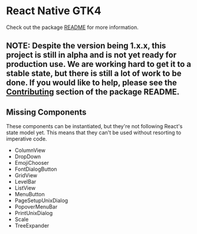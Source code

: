 # React Native GTK4

Check out the package [README](packages/react-native-gtk4/README.md) for more information.

## NOTE: Despite the version being 1.x.x, this project is still in alpha and is not yet ready for production use. We are working hard to get it to a stable state, but there is still a lot of work to be done. If you would like to help, please see the [Contributing](packages/react-native-gtk4/README.md#contributing) section of the package README.

## Missing Components

These components can be instantiated, but they're not following React's state model yet. This means that they can't be used without resorting to imperative code.

- ColumnView
- DropDown
- EmojiChooser
- FontDialogButton
- GridView
- LevelBar
- ListView
- MenuButton
- PageSetupUnixDialog
- PopoverMenuBar
- PrintUnixDialog
- Scale
- TreeExpander
